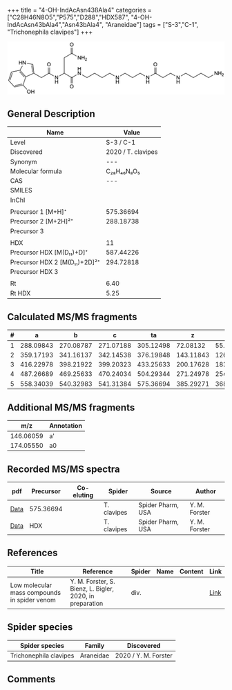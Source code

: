 +++
title = "4-OH-IndAcAsn43ßAla4"
categories = ["C28H46N8O5","P575","D288","HDX587",
"4-OH-IndAcAsn43bAla4","Asn43bAla4",
"Araneidae"]
tags = ["S-3","C-1",
"Trichonephila clavipes"]
+++

![](/img/4-OH-IndAcAsn43bAla4.png)

## General Description

| Name                       | Value              |
|----------------------------|--------------------|
| Level                      | S-3 / C-1          |
| Discovered                 | 2020 / T. clavipes |
| Synonym                    | ---                |
| Molecular formula          | C₂₈H₄₆N₈O₅                   |
| CAS                        | ---                |
| SMILES |   |
| InChI  |   |
|                            |                    |
| Precursor 1 [M+H]⁺         | 575.36694                   |
| Precursor 2 [M+2H]²⁺       | 288.18738                   |
| Precursor 3                |                    |
|                            |                    |
| HDX                        |  11                  |
| Precursor HDX   [M(D₁₁)+D]⁺   | 587.44226                   |
| Precursor HDX 2 [M(D₁₁)+2D]²⁺ | 294.72818                   |
| Precursor HDX 3            |                    |
|                            |                    |
| Rt                         | 6.40                   |
| Rt HDX                     | 5.25                   |

## Calculated MS/MS fragments

| # | a         | b         | c         | ta        | z         | y         | tz        |
|---|-----------|-----------|-----------|-----------|-----------|-----------|-----------|
| 1 | 288.09843 | 270.08787 | 271.07188 | 305.12498 | 72.08132 | 55.05477 | 89.10787 |
| 2 | 359.17193 | 341.16137 | 342.14538 | 376.19848 | 143.11843 | 126.09188 | 160.14498 |
| 3 | 416.22978 | 398.21922 | 399.20323 | 433.25633 | 200.17628 | 183.14973 | 217.20283 |
| 4 | 487.26689 | 469.25633 | 470.24034 | 504.29344 | 271.24978 | 254.22323 | 288.27633 |
| 5 | 558.34039 | 540.32983 | 541.31384 | 575.36694 | 385.29271 | 368.26616 | 402.31926 |

## Additional MS/MS fragments

| m/z | Annotation |
|-----|------------|
| 146.06059    | a'   |
| 174.05550    | a0   |

## Recorded MS/MS spectra

| pdf                                             | Precursor | Co-eluting | Spider      | Source                       | Author        |
|-------------------------------------------------|-----------|------------|-------------|------------------------------|---------------|
| [Data](/pdf/N-clavipes/575_4-OH-IndAcAsn43bAla4_Nc.pdf) | 575.36694  |           | T. clavipes | Spider Pharm, USA | Y. M. Forster |
| [Data](/pdf/N-clavipes/575_4-OH-IndAcAsn43bAla4_Nc_HDX.pdf) | HDX  |           | T. clavipes | Spider Pharm, USA | Y. M. Forster |


## References

| Title | Reference | Spider | Name | Content | Link |
|-------|-----------|--------|------|---------|------|
| Low molecular mass compounds in spider venom      | Y. M. Forster, S. Bienz, L. Bigler, 2020, in preparation          | div.       |   |   | [Link](unknown) |

## Spider species

| Spider species     | Family     | Discovered           |
|--------------------|------------|----------------------|
| Trichonephila clavipes | Araneidae | 2020 / Y. M. Forster |


## Comments